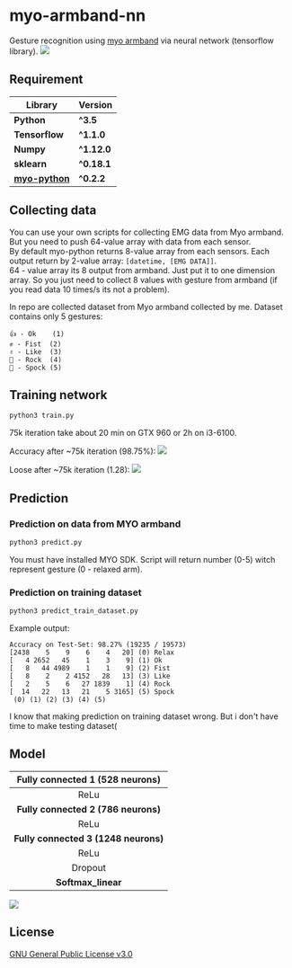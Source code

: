 # myo-armband-nn
Gesture recognition using [myo armband](https://www.myo.com) via neural network (tensorflow library).
![](https://s3.eu-central-1.amazonaws.com/serhiy/Github_repo/myo-armband-nn-logo.jpg)


## Requirement
**Library** | **Version**
--- | ---
**Python** | **^3.5**
**Tensorflow** | **^1.1.0** 
**Numpy** | **^1.12.0**
**sklearn** |  **^0.18.1**
**[myo-python](https://github.com/NiklasRosenstein/myo-python)** |  **^0.2.2**


## Collecting data
You can use your own scripts for collecting EMG data from Myo armband.
But you need to push 64-value array with data from each sensor.<br />
By default myo-python returns 8-value array from each sensors.
Each output return by 2-value array: ```[datetime, [EMG DATA]]```.<br />
64 - value array its 8 output from armband. Just put it to one dimension array.
So you just need to collect 8 values with gesture from armband (if you read data 10 times/s its not a problem).

In repo are collected dataset from Myo armband collected by me. Dataset contains only 5 gestures:
```
👍 - Ok    (1)
✊️ - Fist  (2)
✌️ - Like  (3)
🤘 - Rock  (4)
🖖 - Spock (5)
```

## Training network
```sh
python3 train.py
```
75k iteration take about 20 min on GTX 960 or 2h on i3-6100.

Accuracy after ~75k iteration (98.75%):
![](https://s3.eu-central-1.amazonaws.com/serhiy/Github_repo/myo-armband-nn-accuracy.png)

Loose after ~75k iteration (1.28):
![](https://s3.eu-central-1.amazonaws.com/serhiy/Github_repo/myo-armband-nn-losse.png)

## Prediction
### Prediction on data from MYO armband
```sh
python3 predict.py
```
You must have installed MYO SDK.
Script will return number (0-5) witch represent gesture (0 - relaxed arm).

### Prediction on training dataset
```sh
python3 predict_train_dataset.py
```
Example output:
```
Accuracy on Test-Set: 98.27% (19235 / 19573)
[2438    5    9    6    4   20] (0) Relax
[   4 2652   45    1    3    9] (1) Ok
[   8   44 4989    1    1    9] (2) Fist
[   8    2    2 4152   28   13] (3) Like
[   2    5    6   27 1839    1] (4) Rock
[  14   22   13   21    5 3165] (5) Spock
 (0) (1) (2) (3) (4) (5)
```
I know that making prediction on training dataset wrong. But i don't have time to make testing dataset(


## Model
| **Fully connected 1 (528 neurons)** |
| :---: |
| ReLu |
| **Fully connected 2 (786 neurons)** |
| ReLu |
| **Fully connected 3 (1248 neurons)**  |
| ReLu |
| Dropout |
| **Softmax_linear** |
![](https://s3.eu-central-1.amazonaws.com/serhiy/Github_repo/myo-armband-nn-model.png)


## License
[GNU General Public License v3.0](https://github.com/exelban/myo-armband-nn/blob/master/LICENSE)
